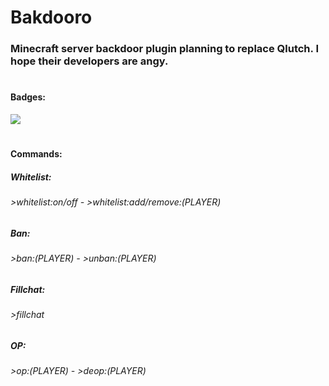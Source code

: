 <h1>Bakdooro</h1>
<h3>Minecraft server backdoor plugin planning to replace Qlutch. I hope their developers are angy.</h3>
<h1></h1>
<h4>Badges:</h4>
<img src="https://img.shields.io/github/downloads/AcaiBerii/Bakdooro/total?color=OOA942&style=flat-square">
<h1></h1>
<h4>Commands:</h4>
<h5>Whitelist:</h5>
<h6>>whitelist:on/off - >whitelist:add/remove:(PLAYER)</h6>
<h5>Ban:</h5>
<h6>>ban:(PLAYER) - >unban:(PLAYER)</h6>
<h5>Fillchat:</h5>
<h6>>fillchat</h6>
<h5>OP:</h5>
<h6>>op:(PLAYER) - >deop:(PLAYER)</h6>
